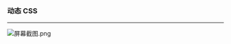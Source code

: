 ### 动态 CSS

***

![](https://images.gitee.com/uploads/images/2018/0825/124043_8c97ed99_2072998.png "屏幕截图.png")